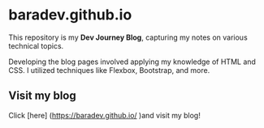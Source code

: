 # baradev.github.io

This repository is my **Dev Journey Blog**, capturing my notes on various technical topics.

Developing the blog pages involved applying my knowledge of HTML and CSS. I utilized techniques like Flexbox, Bootstrap, and more.

## Visit my blog

Click [here] (https://baradev.github.io/ )and visit my blog!

